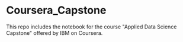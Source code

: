 # Coursera_Capstone
This repo includes the notebook for the course "Applied Data Science Capstone" offered by IBM on Coursera.
